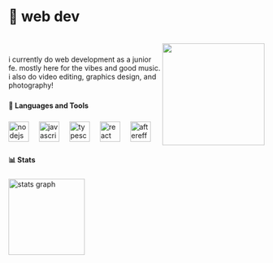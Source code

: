 <h1 align="left">🍊 web dev</h1>
<br clear="both">

<img align="right" height="201" src="https://media1.tenor.com/m/7o7UPLMFdkoAAAAd/sophia-nerd-nerdphia.gif"  />

###

<p align="left">i currently do web development as a junior fe. mostly here for the vibes and good music. i also do video editing, graphics design, and photography!</p>

###

<h4 align="left">🧰 Languages and Tools</h4>

###

<div align="left">
  <img src="https://cdn.jsdelivr.net/gh/devicons/devicon/icons/nodejs/nodejs-original.svg" height="40" alt="nodejs logo"  />
  <img width="12" />
  <img src="https://cdn.jsdelivr.net/gh/devicons/devicon/icons/javascript/javascript-original.svg" height="40" alt="javascript logo"  />
  <img width="12" />
  <img src="https://cdn.jsdelivr.net/gh/devicons/devicon/icons/typescript/typescript-original.svg" height="40" alt="typescript logo"  />
  <img width="12" />
  <img src="https://cdn.jsdelivr.net/gh/devicons/devicon/icons/react/react-original.svg" height="40" alt="react logo"  />
  <img width="12" />
  <img src="https://cdn.jsdelivr.net/gh/devicons/devicon/icons/aftereffects/aftereffects-original.svg" height="40" alt="aftereffects logo"  />
</div>

###

<h4 align="left">📊 Stats</h4>

###

<div align="left">
  <img src="https://github-readme-stats.vercel.app/api?username=orayanics&hide_title=false&hide_rank=false&show_icons=true&include_all_commits=true&count_private=true&disable_animations=false&theme=slateorange&locale=en&hide_border=false&order=1" height="150" alt="stats graph"  />
</div>

###
